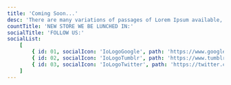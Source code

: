 ```yaml
---
title: 'Coming Soon...'
desc: 'There are many variations of passages of Lorem Ipsum available, but the majority have suffered alteration in some form, by injected humour, or randomised words which don’t slightly believable.'
countTitle: 'NEW STORE WE BE LUNCHED IN:'
socialTitle: 'FOLLOW US:'
socialList:
    [
        { id: 01, socialIcon: 'IoLogoGoogle', path: 'https://www.google.com/' },
        { id: 02, socialIcon: 'IoLogoTumblr', path: 'https://www.tumblr.com/' },
        { id: 03, socialIcon: 'IoLogoTwitter', path: 'https://twitter.com/' },
    ]
---
```


